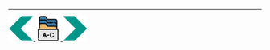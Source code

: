 
---
<!-- Navigator -->
<div>
<a href="Lecture-12.1.Simulation.md">
    <img width=50 src="../sources/left-arrow.svg" >
</a>
<a href="README.md">
    <img width=50 src="../sources/index.svg" >
</a>
<a href="Lecture-12.3.ServiceWorker.md">
    <img  width=50 src="../sources/right-arrow.svg">
    </a>
</div>
<!-- Navigator -->